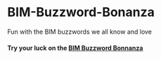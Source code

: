 # BIM-Buzzword-Bonanza
Fun with the BIM buzzwords we all know and love

#### Try your luck on the [BIM Buzzword Bonnanza](https://thebimsider.github.io/bim-buzzword-bonanza/bim-buzzword/)   
